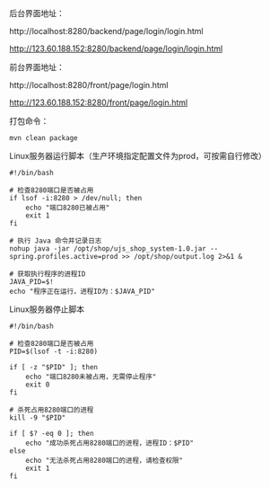 后台界面地址：

http://localhost:8280/backend/page/login/login.html

http://123.60.188.152:8280/backend/page/login/login.html

前台界面地址：

http://localhost:8280/front/page/login.html

http://123.60.188.152:8280/front/page/login.html

打包命令：
```shell
mvn clean package
```

Linux服务器运行脚本（生产环境指定配置文件为prod，可按需自行修改）
```shell
#!/bin/bash

# 检查8280端口是否被占用
if lsof -i:8280 > /dev/null; then
    echo "端口8280已被占用"
    exit 1
fi

# 执行 Java 命令并记录日志
nohup java -jar /opt/shop/ujs_shop_system-1.0.jar --spring.profiles.active=prod >> /opt/shop/output.log 2>&1 &

# 获取执行程序的进程ID
JAVA_PID=$!
echo "程序正在运行，进程ID为：$JAVA_PID"
```

Linux服务器停止脚本
```shell
#!/bin/bash

# 检查8280端口是否被占用
PID=$(lsof -t -i:8280)

if [ -z "$PID" ]; then
    echo "端口8280未被占用，无需停止程序"
    exit 0
fi

# 杀死占用8280端口的进程
kill -9 "$PID"

if [ $? -eq 0 ]; then
    echo "成功杀死占用8280端口的进程，进程ID：$PID"
else
    echo "无法杀死占用8280端口的进程，请检查权限"
    exit 1
fi
```